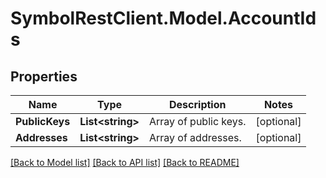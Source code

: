 # SymbolRestClient.Model.AccountIds

## Properties

Name | Type | Description | Notes
------------ | ------------- | ------------- | -------------
**PublicKeys** | **List&lt;string&gt;** | Array of public keys. | [optional] 
**Addresses** | **List&lt;string&gt;** | Array of addresses. | [optional] 

[[Back to Model list]](../README.md#documentation-for-models) [[Back to API list]](../README.md#documentation-for-api-endpoints) [[Back to README]](../README.md)

